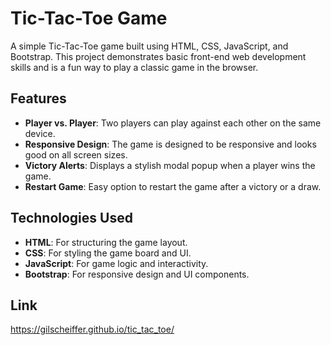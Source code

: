 # Tic-Tac-Toe Game

A simple Tic-Tac-Toe game built using HTML, CSS, JavaScript, and Bootstrap. This project demonstrates basic front-end web development skills and is a fun way to play a classic game in the browser.

## Features

- **Player vs. Player**: Two players can play against each other on the same device.
- **Responsive Design**: The game is designed to be responsive and looks good on all screen sizes.
- **Victory Alerts**: Displays a stylish modal popup when a player wins the game.
- **Restart Game**: Easy option to restart the game after a victory or a draw.

## Technologies Used

- **HTML**: For structuring the game layout.
- **CSS**: For styling the game board and UI.
- **JavaScript**: For game logic and interactivity.
- **Bootstrap**: For responsive design and UI components.

## Link

https://gilscheiffer.github.io/tic_tac_toe/
